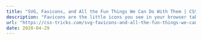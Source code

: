 ```yaml
---
title: "SVG, Favicons, and All the Fun Things We Can Do With Them | CSS-Tricks"
description: "Favicons are the little icons you see in your browser tab. They help you understand which site is which when you’re scanning through your browser’s"
url: "https://css-tricks.com/svg-favicons-and-all-the-fun-things-we-can-do-with-them/"
date: 2020-04-29
---
```

